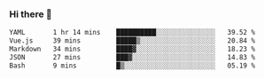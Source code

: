 ### Hi there 👋

<!--
**urzz/urzz** is a ✨ _special_ ✨ repository because its `README.md` (this file) appears on your GitHub profile.

Here are some ideas to get you started:

- 🔭 I’m currently working on ...
- 🌱 I’m currently learning ...
- 👯 I’m looking to collaborate on ...
- 🤔 I’m looking for help with ...
- 💬 Ask me about ...
- 📫 How to reach me: ...
- 😄 Pronouns: ...
- ⚡ Fun fact: ...
-->

<!--START_SECTION:waka-->

```txt
YAML       1 hr 14 mins    ██████████░░░░░░░░░░░░░░░   39.52 %
Vue.js     39 mins         █████▒░░░░░░░░░░░░░░░░░░░   20.84 %
Markdown   34 mins         ████▓░░░░░░░░░░░░░░░░░░░░   18.23 %
JSON       27 mins         ███▓░░░░░░░░░░░░░░░░░░░░░   14.83 %
Bash       9 mins          █▒░░░░░░░░░░░░░░░░░░░░░░░   05.19 %
```

<!--END_SECTION:waka-->

